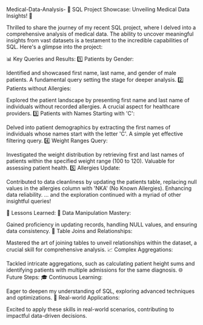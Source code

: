 Medical-Data-Analysis-
🚀 SQL Project Showcase: Unveiling Medical Data Insights! 🏥

Thrilled to share the journey of my recent SQL project, where I delved into a comprehensive analysis of medical data. The ability to uncover meaningful insights from vast datasets is a testament to the incredible capabilities of SQL. Here's a glimpse into the project:

📊 Key Queries and Results: 1️⃣ Patients by Gender:

Identified and showcased first name, last name, and gender of male patients. A fundamental query setting the stage for deeper analysis. 2️⃣ Patients without Allergies:

Explored the patient landscape by presenting first name and last name of individuals without recorded allergies. A crucial aspect for healthcare providers. 3️⃣ Patients with Names Starting with 'C':

Delved into patient demographics by extracting the first names of individuals whose names start with the letter 'C'. A simple yet effective filtering query. 4️⃣ Weight Ranges Query:

Investigated the weight distribution by retrieving first and last names of patients within the specified weight range (100 to 120). Valuable for assessing patient health. 5️⃣ Allergies Update:

Contributed to data cleanliness by updating the patients table, replacing null values in the allergies column with 'NKA' (No Known Allergies). Enhancing data reliability. ... and the exploration continued with a myriad of other insightful queries!

🧠 Lessons Learned: 🔄 Data Manipulation Mastery:

Gained proficiency in updating records, handling NULL values, and ensuring data consistency. 🤝 Table Joins and Relationships:

Mastered the art of joining tables to unveil relationships within the dataset, a crucial skill for comprehensive analysis. 📈 Complex Aggregations:

Tackled intricate aggregations, such as calculating patient height sums and identifying patients with multiple admissions for the same diagnosis. 🌐 Future Steps: 🎓 Continuous Learning:

Eager to deepen my understanding of SQL, exploring advanced techniques and optimizations. 🚀 Real-world Applications:

Excited to apply these skills in real-world scenarios, contributing to impactful data-driven decisions.
